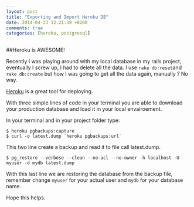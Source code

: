 ```yaml
---
layout: post
title: "Exporting and Import Heroku DB"
date: 2014-04-23 12:21:39 +0200
comments: true
categories: [heroku, postgresql]
---
```


##Heroku is AWESOME!

Recently I was playing around with my local database in my rails project, eventually I screw up, I had to delete all the data.
I use `rake db:reset`and `rake db:create` but how I was going to get all the data again, manually ? No way.

[Heroku](https://www.heroku.com) is a great tool for deploying.

With three simple lines of code in your terminal you are able to download your production database and load it in your local envairoement.

In your terminal and in your project folder type:

```
$ heroku pgbackups:capture
$ curl -o latest.dump `heroku pgbackups:url`
```

This two line create a backup and read it to file call latest.dump.

```
$ pg_restore --verbose --clean --no-acl --no-owner -h localhost -U myuser -d mydb latest.dump
```
With this last line we are restoring the database from the backup file, remember change `myuser` for your actual user and `mydb` for your database name.

Hope this helps.

